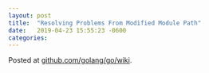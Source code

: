 ```yaml
---
layout: post
title:  "Resolving Problems From Modified Module Path"
date:   2019-04-23 15:55:23 -0600
categories: 
---
```


Posted at [github.com/golang/go/wiki](https://github.com/golang/go/wiki/Resolving-Problems-From-Modified-Module-Path).